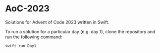 # AoC-2023

Solutions for Advent of Code 2023 written in Swift.

To run a solution for a particular day (e.g. day 1), clone the repository and run the following command:

```bash
swift run Day1
```
